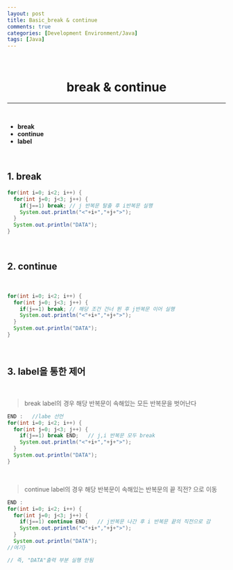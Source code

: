 ```yaml
---
layout: post
title: Basic_break & continue
comments: true
categories: [Development Environment/Java]
tags: [Java]
---
```


<br>

# <center> break & continue </center>
---

<br>

* __break__
* __continue__
* __label__

<br>

## 1. break

```java
for(int i=0; i<2; i++) {
  for(int j=0; j<3; j++) {
    if(j==1) break; // j 반복문 탈출 후 i반복문 실행
    System.out.println("<"+i+","+j+">");
  }
  System.out.println("DATA");
}
```

<br>

## 2. continue

<br>

```java
for(int i=0; i<2; i++) {
  for(int j=0; j<3; j++) {
    if(j==1) break; // 해당 조건 건너 뛴 후 j반복문 이어 실행
    System.out.println("<"+i+","+j+">");
  }
  System.out.println("DATA");
}
```

<br>

## 3. label을 통한 제어

<br>

> break label의 경우 해당 반복문이 속해있는 모든 반복문을 벗어난다

```java
END :   //labe 선언
for(int i=0; i<2; i++) {
  for(int j=0; j<3; j++) {
    if(j==1) break END;   // j,i 반복문 모두 break
    System.out.println("<"+i+","+j+">");
  }
  System.out.println("DATA");
}
```

<br>

> continue label의 경우 해당 반복문이 속해있는 반복문의 끝 직전? 으로 이동

```java
END :
for(int i=0; i<2; i++) {
  for(int j=0; j<3; j++) {
    if(j==1) continue END;   // j반복문 나간 후 i 반복문 끝의 직전으로 감
    System.out.println("<"+i+","+j+">");
  }
  System.out.println("DATA");
//여기}

// 즉, "DATA"출력 부분 실행 안됨
```
